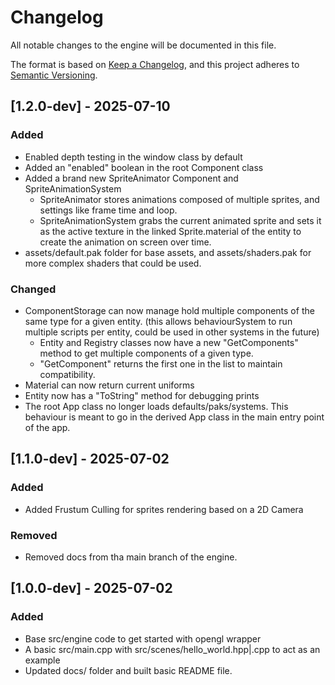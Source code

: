# Changelog

All notable changes to the engine will be documented in this file.

The format is based on [Keep a Changelog](https://keepachangelog.com/en/1.1.0/),
and this project adheres to [Semantic Versioning](https://semver.org/spec/v2.0.0.html).

## [1.2.0-dev] - 2025-07-10

### Added
- Enabled depth testing in the window class by default
- Added an "enabled" boolean in the root Component class
- Added a brand new SpriteAnimator Component and SpriteAnimationSystem
  - SpriteAnimator stores animations composed of multiple sprites, and settings like frame time and loop.
  - SpriteAnimationSystem grabs the current animated sprite and sets it as the active texture in the linked Sprite.material of the entity to create the animation on screen over time.
- assets/default.pak folder for base assets, and assets/shaders.pak for more complex shaders that could be used.

### Changed
- ComponentStorage can now manage hold multiple components of the same type for a given entity. (this allows behaviourSystem to run multiple scripts per entity, could be used in other systems in the future)
  - Entity and Registry classes now have a new "GetComponents" method to get multiple components of a given type. 
  - "GetComponent" returns the first one in the list to maintain compatibility.
- Material can now return current uniforms
- Entity now has a "ToString" method for debugging prints
- The root App class no longer loads defaults/paks/systems. This behaviour is meant to go in the derived App class in the main entry point of the app.

## [1.1.0-dev] - 2025-07-02

### Added
- Added Frustum Culling for sprites rendering based on a 2D Camera

### Removed
- Removed docs from tha main branch of the engine.

## [1.0.0-dev] - 2025-07-02

### Added
- Base src/engine code to get started with opengl wrapper
- A basic src/main.cpp with src/scenes/hello_world.hpp|.cpp to act as an example
- Updated docs/ folder and built basic README file.
